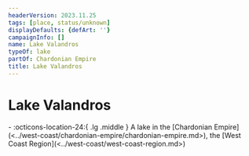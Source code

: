 ```yaml
---
headerVersion: 2023.11.25
tags: [place, status/unknown]
displayDefaults: {defArt: ''}
campaignInfo: []
name: Lake Valandros
typeOf: lake
partOf: Chardonian Empire
title: Lake Valandros
---
```


# Lake Valandros
<div class="grid cards ext-narrow-margin ext-one-column" markdown>
-    :octicons-location-24:{ .lg .middle } A lake in the [Chardonian Empire](<../west-coast/chardonian-empire/chardonian-empire.md>), the [West Coast Region](<../west-coast/west-coast-region.md>)  
</div>


